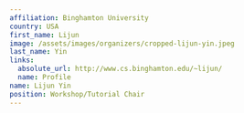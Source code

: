 ```yaml
---
affiliation: Binghamton University
country: USA
first_name: Lijun
image: /assets/images/organizers/cropped-lijun-yin.jpeg
last_name: Yin
links:
  absolute_url: http://www.cs.binghamton.edu/~lijun/
  name: Profile
name: Lijun Yin
position: Workshop/Tutorial Chair
---
```

